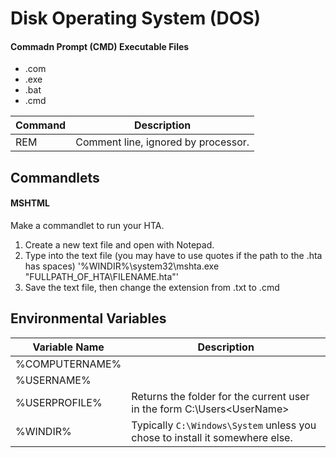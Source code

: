 # Disk Operating System (DOS)

#### Commadn Prompt (CMD) Executable Files

- .com
- .exe
- .bat
- .cmd

| Command | Description |  
| --- | --- |  
| REM | Comment line, ignored by processor. |


## Commandlets

#### MSHTML

Make a commandlet to run your HTA.

1. Create a new text file and open with Notepad.
2. Type into the text file (you may have to use quotes if the path to the .hta has spaces) '%WINDIR%\system32\mshta.exe "FULLPATH_OF_HTA\FILENAME.hta"'
3. Save the text file, then change the extension from .txt to .cmd

## Environmental Variables

| Variable Name | Description |  
| ---- | --- |
| %COMPUTERNAME%| |  
| %USERNAME%| |  
| %USERPROFILE%|Returns the folder for the current user in the form C:\Users\<UserName> |  
| %WINDIR% | Typically `C:\Windows\System` unless you chose to install it somewhere else. |

